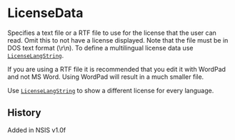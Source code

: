# LicenseData

Specifies a text file or a RTF file to use for the license that the user can read. Omit this to not have a license displayed. Note that the file must be in DOS text format (\\r\\n). To define a multilingual license data use [`LicenseLangString`][1].

If you are using a RTF file it is recommended that you edit it with WordPad and not MS Word. Using WordPad will result in a much smaller file.

Use [`LicenseLangString`][1] to show a different license for every language.

## History

Added in NSIS v1.0f

[1]: LicenseLangString.md
